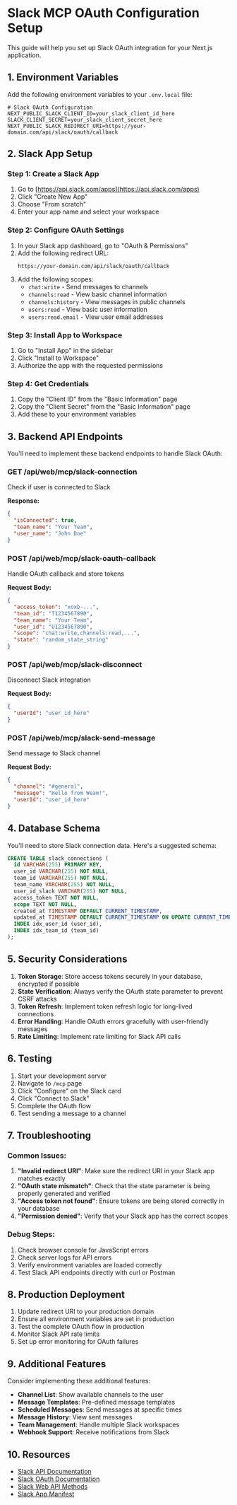 # Slack MCP OAuth Configuration Setup

This guide will help you set up Slack OAuth integration for your Next.js application.

## 1. Environment Variables

Add the following environment variables to your `.env.local` file:

```env
# Slack OAuth Configuration
NEXT_PUBLIC_SLACK_CLIENT_ID=your_slack_client_id_here
SLACK_CLIENT_SECRET=your_slack_client_secret_here
NEXT_PUBLIC_SLACK_REDIRECT_URI=https://your-domain.com/api/slack/oauth/callback
```

## 2. Slack App Setup

### Step 1: Create a Slack App
1. Go to [https://api.slack.com/apps](https://api.slack.com/apps)
2. Click "Create New App"
3. Choose "From scratch"
4. Enter your app name and select your workspace

### Step 2: Configure OAuth Settings
1. In your Slack app dashboard, go to "OAuth & Permissions"
2. Add the following redirect URL:
   ```
   https://your-domain.com/api/slack/oauth/callback
   ```
3. Add the following scopes:
   - `chat:write` - Send messages to channels
   - `channels:read` - View basic channel information
   - `channels:history` - View messages in public channels
   - `users:read` - View basic user information
   - `users:read.email` - View user email addresses

### Step 3: Install App to Workspace
1. Go to "Install App" in the sidebar
2. Click "Install to Workspace"
3. Authorize the app with the requested permissions

### Step 4: Get Credentials
1. Copy the "Client ID" from the "Basic Information" page
2. Copy the "Client Secret" from the "Basic Information" page
3. Add these to your environment variables

## 3. Backend API Endpoints

You'll need to implement these backend endpoints to handle Slack OAuth:

### GET /api/web/mcp/slack-connection
Check if user is connected to Slack

**Response:**
```json
{
  "isConnected": true,
  "team_name": "Your Team",
  "user_name": "John Doe"
}
```

### POST /api/web/mcp/slack-oauth-callback
Handle OAuth callback and store tokens

**Request Body:**
```json
{
  "access_token": "xoxb-...",
  "team_id": "T1234567890",
  "team_name": "Your Team",
  "user_id": "U1234567890",
  "scope": "chat:write,channels:read,...",
  "state": "random_state_string"
}
```

### POST /api/web/mcp/slack-disconnect
Disconnect Slack integration

**Request Body:**
```json
{
  "userId": "user_id_here"
}
```

### POST /api/web/mcp/slack-send-message
Send message to Slack channel

**Request Body:**
```json
{
  "channel": "#general",
  "message": "Hello from Weam!",
  "userId": "user_id_here"
}
```

## 4. Database Schema

You'll need to store Slack connection data. Here's a suggested schema:

```sql
CREATE TABLE slack_connections (
  id VARCHAR(255) PRIMARY KEY,
  user_id VARCHAR(255) NOT NULL,
  team_id VARCHAR(255) NOT NULL,
  team_name VARCHAR(255) NOT NULL,
  user_id_slack VARCHAR(255) NOT NULL,
  access_token TEXT NOT NULL,
  scope TEXT NOT NULL,
  created_at TIMESTAMP DEFAULT CURRENT_TIMESTAMP,
  updated_at TIMESTAMP DEFAULT CURRENT_TIMESTAMP ON UPDATE CURRENT_TIMESTAMP,
  INDEX idx_user_id (user_id),
  INDEX idx_team_id (team_id)
);
```

## 5. Security Considerations

1. **Token Storage**: Store access tokens securely in your database, encrypted if possible
2. **State Verification**: Always verify the OAuth state parameter to prevent CSRF attacks
3. **Token Refresh**: Implement token refresh logic for long-lived connections
4. **Error Handling**: Handle OAuth errors gracefully with user-friendly messages
5. **Rate Limiting**: Implement rate limiting for Slack API calls

## 6. Testing

1. Start your development server
2. Navigate to `/mcp` page
3. Click "Configure" on the Slack card
4. Click "Connect to Slack"
5. Complete the OAuth flow
6. Test sending a message to a channel

## 7. Troubleshooting

### Common Issues:

1. **"Invalid redirect URI"**: Make sure the redirect URI in your Slack app matches exactly
2. **"OAuth state mismatch"**: Check that the state parameter is being properly generated and verified
3. **"Access token not found"**: Ensure tokens are being stored correctly in your database
4. **"Permission denied"**: Verify that your Slack app has the correct scopes

### Debug Steps:

1. Check browser console for JavaScript errors
2. Check server logs for API errors
3. Verify environment variables are loaded correctly
4. Test Slack API endpoints directly with curl or Postman

## 8. Production Deployment

1. Update redirect URI to your production domain
2. Ensure all environment variables are set in production
3. Test the complete OAuth flow in production
4. Monitor Slack API rate limits
5. Set up error monitoring for OAuth failures

## 9. Additional Features

Consider implementing these additional features:

- **Channel List**: Show available channels to the user
- **Message Templates**: Pre-defined message templates
- **Scheduled Messages**: Send messages at specific times
- **Message History**: View sent messages
- **Team Management**: Handle multiple Slack workspaces
- **Webhook Support**: Receive notifications from Slack

## 10. Resources

- [Slack API Documentation](https://api.slack.com/)
- [Slack OAuth Documentation](https://api.slack.com/docs/oauth)
- [Slack Web API Methods](https://api.slack.com/web)
- [Slack App Manifest](https://api.slack.com/reference/manifests) 